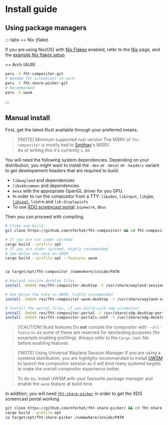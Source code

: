 # Install guide

## Using package managers

::: tabs
== Nix (flake)

If you are using Nix(OS) with [Nix Flakes](https://nixos.wiki/wiki/flakes) enabled, refer to the [Nix](/usage/nix) page,
and the [example Nix flakes setup](./example-nix-setup)

== Arch (AUR)
```sh
paru -S fht-compositor-git
# Needed for screencast to work
paru -S fht-share-picker-git
# Recommended
paru -S uwsm
```
:::


## Manual install

First, get the latest Rust available through your preferred means.

> [!NOTE] Minimum supported rust version
> The MSRV of `fht-compositor` is mostly tied to [Smithay](https://github.com/smithay)'s MSRV.<br>
> As of writing this it's currently `1.80`

You will need the following system dependencies. Depending on your distribution, you might want to install the
`-dev` or `-devel` or `-headers` variant to get developement headers that are required to build.

- `libwayland` and dependencies
- `libxkbcommon` and dependencies
- `mesa` with the appropriate OpenGL driver for you GPU.
- In order to run the compositor from a TTY: `libudev`, `libinput`, `libgbm`, [`libseat`](https://git.sr.ht/~kennylevinsen/seatd), `libdrm` and `lib-displayinfo`
- To use [XDG screencast portal](https://flatpak.github.io/xdg-desktop-portal/docs/doc-org.freedesktop.portal.ScreenCast.html): `pipewire`, `dbus`

Then you can proceed with compiling.

```sh
# Clone and build.
git clone https://github.com/nferhat/fht-compositor/ && cd fht-compositor

# If you are not under systemd
cargo build --profile opt
# If you are under systemd, highly recommended
# See below the note on UWSM
cargo build --profile opt --features uwsm


cp target/opt/fht-compositor /somewhere/inside/PATH

# Wayland session desktop files
install -Dm644 res/fht-compositor.desktop -t /usr/share/wayland-sessions # generic

# See below the note on UWSM, highly recommended
install -Dm644 res/fht-compositor-uwsm.desktop -t /usr/share/wayland-sessions

# Install the portal files, if you build with xdg-screencast
install -Dm644 res/fht-compositor.portal -t /usr/share/xdg-desktop-portal/portals
install -Dm644 res/fht-compositor-portals.conf -t /usr/share/xdg-desktop-portal
```

> [!CAUTION] Build features
> Do **not** compile the compositor with `--all-features` as some of these are reserved for dev/testing purposes (for exxample
> enabling profiling). Always refer to the `Cargo.toml` file before enabling features

> [!NOTE] Using Universal Wayland Session Manager
> If you are using a systemd distribution, you are *highlighy* recommended to install [UWSM](https://github.com/Vladimir-csp/uwsm)
> to launch the compositor session as it will bind many systemd targets to make the overall compositor experience better.
>
> To do so, install UWSM with your favourite package manager and enable the `uwsm` feature at build time.

In addition, you will need [`fht-share-picker`](https://github.com/nferhat/fht-share-picker) in order to get the XDG screencast
portal working

```sh
git clone https://github.com/nferhat/fht-share-picker/ && cd fht-share-picker
cargo build --profile opt
cp target/opt/fht-share-picker /somewhere/inside/PATH
```
